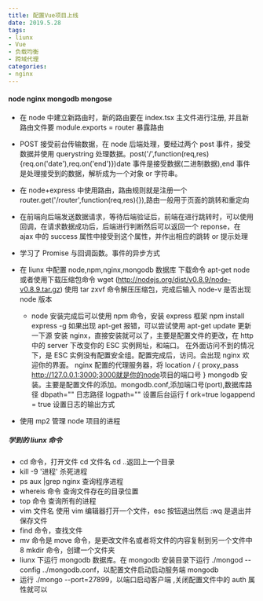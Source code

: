 ```yaml
---
title: 配置Vue项目上线
date: 2019.5.28
tags: 
- liunx 
- Vue 
- 负载均衡 
- 跨域代理
categories:
- nginx
---
```


#### node nginx mongodb mongose

* 在 node 中建立新路由时，新的路由要在 index.tsx 主文件进行注册, 并且新路由文件要 module.exports = router 暴露路由

* POST 接受前台传输数据，在 node 后端处理，要经过两个 post 事件，接受数据并使用 querystring 处理数据。post('/',function(req,res){req.on('date'),req.on('end')})date 事件是接受数据(二进制数据),end 事件是处理接受到的数据，解析成为一个对象 or 字符串。

* 在 node+express 中使用路由，路由规则就是注册一个 router.get('/router',function(req,res){}),路由一般用于页面的跳转和重定向

* 在前端向后端发送数据请求，等待后端验证后，前端在进行跳转时，可以使用回调，在请求数据成功后，后端进行判断然后可以返回一个 reponse，在 ajax 中的 success 属性中接受到这个属性，并作出相应的跳转 or 提示处理

* 学习了 Promise 与回调函数。事件的异步方式

* 在 liunx 中配置 node,npm,nginx,mongodb 数据库
  下载命令 apt-get node 或者使用下载压缩包命令 wget (<http://nodejs.org/dist/v0.8.9/node-v0.8.9.tar.gz>) 使用 tar zxvf 命令解压压缩包，完成后输入 node-v 是否出现 node 版本

  * node 安装完成后可以使用 npm 命令，安装 express 框架 npm install express -g
  如果出现 apt-get 报错，可以尝试使用 apt-get update 更新一下源
  安装 nginx，直接安装就可以了，主要是配置文件的更改，在 http 中的 server 下改变你的 ESC 实例网址，和端口。
  在外面访问不到的情况下，是 ESC 实例没有配置安全组。配置完成后，访问。会出现 nginx 欢迎你的界面。
  nginx 配置的代理服务器，将 location / {
  proxy_pass <http://127.0.0.1:3000;3000就是你的node>项目的端口号
  }
  mongodb 安装。主要是配置文件的添加。mongodb.conf,添加端口号(port),数据库路径 dbpath="" 日志路径 logpath="" 设置后台运行 f ork=true logappend = true 设置日志的输出方式
* 使用 mp2 管理 node 项目的进程

##### 学到的 liunx 命令

* cd 命令，打开文件 cd 文件名 cd ..返回上一个目录
* kill -9 '进程' 杀死进程
* ps aux |grep nginx 查询程序进程
* whereis 命令 查询文件存在的目录位置
* top 命令 查询所有的进程
* vim 文件名 使用 vim 编辑器打开一个文件，esc 按钮退出然后 :wq 是退出并保存文件
* find 命令，查找文件
* mv 命令是 move 命令，是更改文件名或者将文件的内容复制到另一个文件中
8 mkdir 命令，创建一个文件夹
* liunx 下运行 mongodb 数据库。在 mongodb 安装目录下运行 ./mongod --config ../mongodb.conf，以配置文件启动启动服务端 mongodb
* 运行 ./mongo --port=27899，以端口启动客户端 ,关闭配置文件中的 auth 属性就可以
